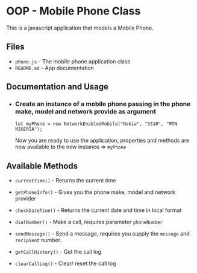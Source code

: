 # OOP - Mobile Phone Class
This is a javascript application that models a Mobile Phone.


## Files
* `phone.js` - The mobile phone application class 
* `README.md` - App documentation 

## Documentation and Usage

* ### Create an instance of a mobile phone passing in the phone make, model and network provide as argument
    `let myPhone = new NetworkEnabledMobile("Nokia", "3310", "MTN NIGERIA");`
    
    Now you are ready to use the application, properties and methods are now available to the new instance => `myPhone`

## Available Methods
* `currentTime()`    - Returns the current time
* `getPhoneInfo()`   - Gives you the phone make, model and network provider
* `checkDateTime()`  - Returns the current date and time in local format

* `dialNumber()`     - Make a call, requires parameter `phoneNumber`
* `sendMessage()`    - Send a message, requires you supply the `message` and `recipient` number.
* `getCallHistory()` - Get the call log
* `clearCallLog()`   - Clear/ reset the call log 

